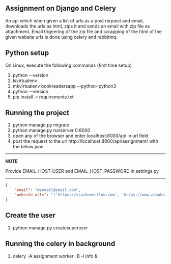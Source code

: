 ## Assignment on Django and Celery
An api which when given a list of urls as a post request and email,  downloads the urls as html, zips it and sends an email with zip file as  attachment.
Email trigeering of the zip file and scrapping of the html of the given website urls is done using celery and rabbitmq.

## Python setup

On Linux, execute the following commands (first time setup)
1. python --version
2. lsvirtualenv
3. mkvirtualenv bookreadersapp --python=python3
4. python --version
5. pip install -r requirements.txt

## Running the project
1. python manage.py migrate
2. python manage.py runserver 0:8000
3. open any of the browser and enter localhost:8000/api in url field
4. post the request to the url http://localhost:8000/api/assignment/ with the below json
---
**NOTE**

Provide EMAIL_HOST_USER and EMAIL_HOST_PASSWORD in settings.py

---
```json
{
    "email": "myemail@email.com",
    "website_urls": "['https://stackoverflow.com', 'https://www.adnabu.com/']"
}
```
## Create the user
1. python manage.py createsuperuser

## Running the celery in background
1. celery -A assignment worker -B -l info &
